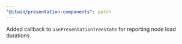 ```yaml
---
"@itwin/presentation-components": patch
---
```


Added callback to `usePresentationTreeState` for reporting node load durations.
